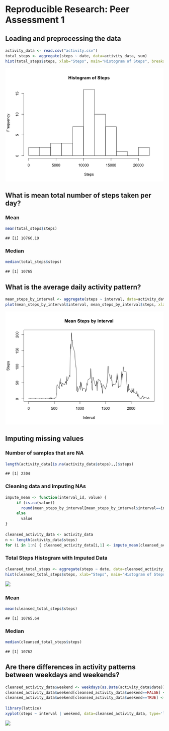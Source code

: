 # Reproducible Research: Peer Assessment 1


## Loading and preprocessing the data

```r
activity_data <- read.csv("activity.csv")
total_steps <- aggregate(steps ~ date, data=activity_data, sum)
hist(total_steps$steps, xlab="Steps", main="Histogram of Steps", breaks=15)
```

![](PA1_template_files/figure-html/unnamed-chunk-1-1.png) 

## What is mean total number of steps taken per day?
### Mean

```r
mean(total_steps$steps)
```

```
## [1] 10766.19
```

### Median

```r
median(total_steps$steps)
```

```
## [1] 10765
```

## What is the average daily activity pattern?

```r
mean_steps_by_interval <- aggregate(steps ~ interval, data=activity_data, mean) 
plot(mean_steps_by_interval$interval, mean_steps_by_interval$steps, xlab="Interval", ylab="Steps", main="Mean Steps by Interval", type="l")
```

![](PA1_template_files/figure-html/unnamed-chunk-4-1.png) 

## Imputing missing values
### Number of samples that are NA

```r
length(activity_data[is.na(activity_data$steps),,]$steps)
```

```
## [1] 2304
```
### Cleaning data and imputing NAs

```r
impute_mean <- function(interval_id, value) {
     if (is.na(value))
       round(mean_steps_by_interval[mean_steps_by_interval$interval==interval_id,2],0)
     else
       value
}

cleansed_activity_data <- activity_data
n <- length(activity_data$steps)
for (i in 1:n) { cleansed_activity_data[i,1] <- impute_mean(cleansed_activity_data[i,3], cleansed_activity_data[i,1]) }
```

### Total Steps Histogram with Imputed Data

```r
cleansed_total_steps <- aggregate(steps ~ date, data=cleansed_activity_data, sum)
hist(cleansed_total_steps$steps, xlab="Steps", main="Histogram of Steps", breaks=15)
```

![](PA1_template_files/figure-html/unnamed-chunk-7-1.png) 

### Mean

```r
mean(cleansed_total_steps$steps)
```

```
## [1] 10765.64
```

### Median

```r
median(cleansed_total_steps$steps)
```

```
## [1] 10762
```
## Are there differences in activity patterns between weekdays and weekends?

```r
cleansed_activity_data$weekend <- weekdays(as.Date(activity_data$date)) %in% c('Saturday','Sunday')
cleansed_activity_data$weekend[cleansed_activity_data$weekend==FALSE] <- "Weekday"
cleansed_activity_data$weekend[cleansed_activity_data$weekend==TRUE] <- "Weekend"

library(lattice)
xyplot(steps ~ interval | weekend, data=cleansed_activity_data, type='l', layout=c(1,2))
```

![](PA1_template_files/figure-html/unnamed-chunk-10-1.png) 
